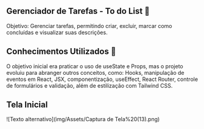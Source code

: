 ## Gerenciador de Tarefas -  To do List 📖

Objetivo: Gerenciar tarefas, permitindo criar, excluir, marcar como concluídas e visualizar suas descrições.

## Conhecimentos Utilizados 🧠

O objetivo inicial era praticar o uso de useState e Props, mas o projeto evoluiu para abranger outros conceitos, como:
Hooks, manipulação de eventos em React, JSX, componentização, useEffect, React Router, controle de formulários 
e validação, além de estilização com Tailwind CSS.

## Tela Inicial 

![Texto alternativo](img/Assets/Captura de Tela%20(13).png)






